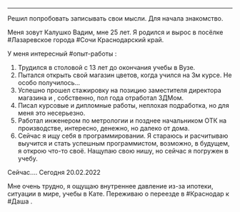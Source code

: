 ___

Решил попробовать записывать свои мысли.
Для начала знакомство.

Меня зовут Калушко Вадим, мне 25 лет. 
Я родился и вырос в посёлке #Лазаревское города #Сочи Краснодарский край.

У меня интересный #опыт-работы :
1. Трудился в столовой с 13 лет до окончания учебы в Вузе.
2. Пытался открыть свой магазин цветов, когда учился на 3м курсе. Не особо получилось...
3. Успешно прошел стажировку на позицию заместителя директора магазина и , собственно, пол года отработал ЗДМом.
4. Писал курсовые и дипломные работы, неплохая подработка, но для меня это несерьезно.
5. Работал инженером по метрологии и позднее начальником ОТК на производстве, интересно, денежно, но далеко от дома.
6. Сейчас я ищу себя в программировании. Я стараюсь и расчитываю выучится и стать успешным программистом, возможно, в будущем, я открою что-то своё. Нащупаю свою нишу, но сейчас я погружен в учебу.

Сейчас....
Сегодня 20.02.2022 

Мне очень трудно, я ощущаю внутреннее давление из-за ипотеки, ситуации в мире, учебы в Кате. Переживаю о переезде в #Краснодар к #Даша .
